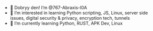 - 👋 Dobryy den! I’m @767-Abraxis-I0A
- 👀 I’m interested in learning Python scripting, JS, Linux, server side issues, digital security & privacy, encryption tech, tunnels
- 🌱 I’m currently learning Python, RUST, APK Dev, Linux

<!---
767-Abraxis-I0A/767-Abraxis-I0A is a ✨ special ✨ repository because its `README.md` (this file) appears on your GitHub profile.
You can click the Preview link to take a look at your changes.
--->
